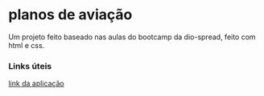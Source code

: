 # planos de aviação 



Um projeto feito baseado nas aulas do bootcamp da dio-spread, feito com html e css.

### Links úteis

[link da aplicação](https://wellyngtonsouza.github.io/planos-de-aviacao/)